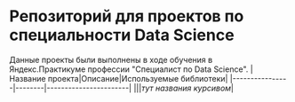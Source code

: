 # Репозиторий для проектов по специальности Data Science
Данные проекты были выполнены в ходе обучения в Яндекс.Практикуме профессии "Специалист по Data Science".
|Название проекта|Описание|Используемые библиотеки|
|----------------|--------|-----------------------|
|||*тут названия курсивом*|
